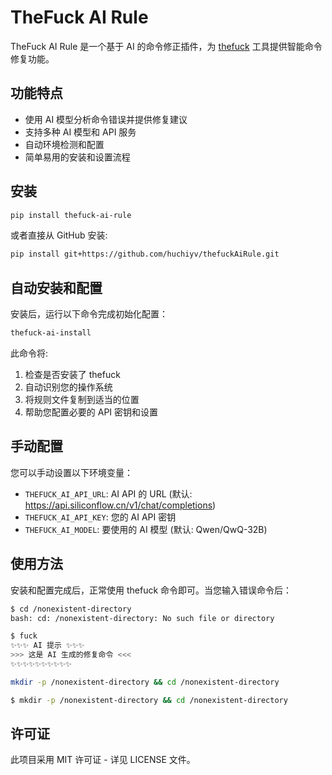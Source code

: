 ﻿# TheFuck AI Rule

TheFuck AI Rule 是一个基于 AI 的命令修正插件，为 [thefuck](https://github.com/nvbn/thefuck) 工具提供智能命令修复功能。

## 功能特点

- 使用 AI 模型分析命令错误并提供修复建议
- 支持多种 AI 模型和 API 服务
- 自动环境检测和配置
- 简单易用的安装和设置流程

## 安装

```bash
pip install thefuck-ai-rule
```

或者直接从 GitHub 安装:

```bash
pip install git+https://github.com/huchiyv/thefuckAiRule.git
```

## 自动安装和配置

安装后，运行以下命令完成初始化配置：

```bash
thefuck-ai-install
```

此命令将:
1. 检查是否安装了 thefuck
2. 自动识别您的操作系统
3. 将规则文件复制到适当的位置
4. 帮助您配置必要的 API 密钥和设置

## 手动配置

您可以手动设置以下环境变量：

- `THEFUCK_AI_API_URL`: AI API 的 URL (默认: https://api.siliconflow.cn/v1/chat/completions)
- `THEFUCK_AI_API_KEY`: 您的 AI API 密钥
- `THEFUCK_AI_MODEL`: 要使用的 AI 模型 (默认: Qwen/QwQ-32B)

## 使用方法

安装和配置完成后，正常使用 thefuck 命令即可。当您输入错误命令后：

```bash
$ cd /nonexistent-directory
bash: cd: /nonexistent-directory: No such file or directory

$ fuck
✨✨✨ AI 提示 ✨✨✨
>>> 这是 AI 生成的修复命令 <<<
✨✨✨✨✨✨✨✨✨✨

mkdir -p /nonexistent-directory && cd /nonexistent-directory

$ mkdir -p /nonexistent-directory && cd /nonexistent-directory
```

## 许可证

此项目采用 MIT 许可证 - 详见 LICENSE 文件。
